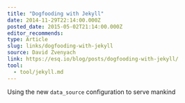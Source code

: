 ```yaml
---
title: "Dogfooding with Jekyll"
date: 2014-11-29T22:14:00.000Z
posted_date: 2015-05-02T21:14:00.000Z
editor_recommends:
type: Article
slug: links/dogfooding-with-jekyll
source: David Zvenyach
link: https://esq.io/blog/posts/dogfooding-with-jekyll/
tool:
  - tool/jekyll.md
---
```

Using the new `data_source` configuration to serve mankind



